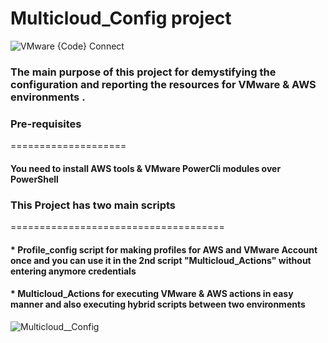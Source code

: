 # Multicloud_Config project

![VMware {Code} Connect](https://pbs.twimg.com/media/Ec0Ww3MXgAApbg-?format=jpg&name=large)


### The main purpose of this project for demystifying the configuration and reporting the resources for VMware & AWS environments .


### Pre-requisites
====================

####    **You need to install AWS tools & VMware PowerCli modules over PowerShell**


### This Project has two main scripts
=====================================

#### * **Profile_config script for making profiles for AWS and VMware Account once and you can use it in the 2nd script "Multicloud_Actions" without entering anymore credentials**

#### * **Multicloud_Actions for executing VMware & AWS actions in easy manner and also executing hybrid scripts between two environments**



![Multicloud__Config](https://github.com/MohamedBaligh/VMware_Code_Connect_Hackathon/blob/master/multicloudconfig2.pnge)
